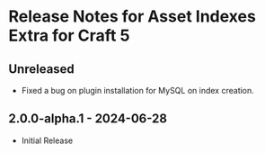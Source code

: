 # Release Notes for Asset Indexes Extra for Craft 5

## Unreleased

- Fixed a bug on plugin installation for MySQL on index creation.

## 2.0.0-alpha.1 - 2024-06-28

- Initial Release